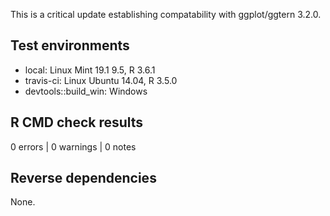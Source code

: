 This is a critical update establishing compatability with ggplot/ggtern 3.2.0.

## Test environments

* local: Linux Mint 19.1 9.5, R 3.6.1
* travis-ci: Linux Ubuntu 14.04, R 3.5.0
* devtools::build_win: Windows

## R CMD check results

0 errors | 0 warnings | 0 notes

## Reverse dependencies

None.

